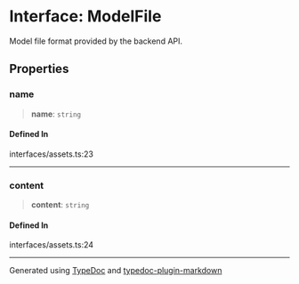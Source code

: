 # Interface: ModelFile

Model file format provided by the backend API.

## Properties

### name

> **name**: `string`

#### Defined In

interfaces/assets.ts:23

---

### content

> **content**: `string`

#### Defined In

interfaces/assets.ts:24

---

Generated using [TypeDoc](https://typedoc.org/) and [typedoc-plugin-markdown](https://www.npmjs.com/package/typedoc-plugin-markdown)
